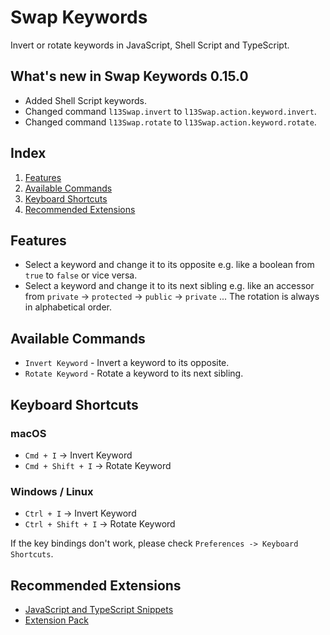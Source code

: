 # Swap Keywords

Invert or rotate keywords in JavaScript, Shell Script and TypeScript.

## What's new in Swap Keywords 0.15.0

- Added Shell Script keywords.
- Changed command `l13Swap.invert` to `l13Swap.action.keyword.invert`.
- Changed command `l13Swap.rotate` to `l13Swap.action.keyword.rotate`.

## Index

1. [Features](#features)
1. [Available Commands](#available-commands)
1. [Keyboard Shortcuts](#keyboard-shortcuts)
1. [Recommended Extensions](#recommended-extensions)

## Features

* Select a keyword and change it to its opposite e.g. like a boolean from `true` to `false` or vice versa.
* Select a keyword and change it to its next sibling e.g. like an accessor from `private` -> `protected` -> `public` -> `private` ... The rotation is always in alphabetical order.

## Available Commands

* `Invert Keyword` - Invert a keyword to its opposite.
* `Rotate Keyword` - Rotate a keyword to its next sibling.

## Keyboard Shortcuts

### macOS

* `Cmd + I` -> Invert Keyword
* `Cmd + Shift + I` -> Rotate Keyword

### Windows / Linux

* `Ctrl + I` -> Invert Keyword
* `Ctrl + Shift + I` -> Rotate Keyword

If the key bindings don't work, please check `Preferences -> Keyboard Shortcuts`.

## Recommended Extensions

- [JavaScript and TypeScript Snippets](https://marketplace.visualstudio.com/items?itemName=L13RARY.l13-js-snippets)
- [Extension Pack](https://marketplace.visualstudio.com/items?itemName=L13RARY.l13-extension-pack)